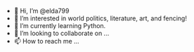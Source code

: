- 👋 Hi, I’m @elda799
- 👀 I’m interested in world politics, literature, art, and fencing!
- 🌱 I’m currently learning Python.
- 💞️ I’m looking to collaborate on ...
- 📫 How to reach me ...

<!---
elda799/elda799 is a ✨ special ✨ repository because its `README.md` (this file) appears on your GitHub profile.
You can click the Preview link to take a look at your changes.
--->
